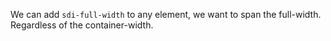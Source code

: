 We can add <code>sdi-full-width</code> to any element, we want to span the full-width. Regardless of the container-width.
